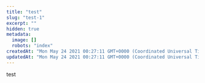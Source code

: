 ```yaml
---
title: "test"
slug: "test-1"
excerpt: ""
hidden: true
metadata: 
  image: []
  robots: "index"
createdAt: "Mon May 24 2021 00:27:11 GMT+0000 (Coordinated Universal Time)"
updatedAt: "Mon May 24 2021 00:27:11 GMT+0000 (Coordinated Universal Time)"
---
```

test
